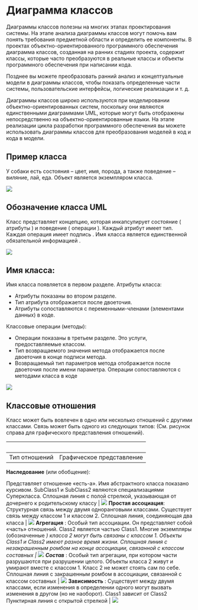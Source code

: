 # Диаграмма классов

Диаграммы классов полезны на многих этапах проектирования системы. На этапе анализа диаграммы классов могут помочь вам понять требования предметной области и определить ее компоненты. В проектах объектно-ориентированного программного обеспечения диаграмма классов, созданная на ранних стадиях проекта, содержит классы, которые часто преобразуются в реальные классы и объекты программного обеспечения при написании кода.

Позднее вы можете преобразовать ранний анализ и концептуальные модели в диаграммы классов, чтобы показать определенные части системы, пользовательские интерфейсы, логические реализации и т. д.

Диаграммы классов широко используются при моделировании объектно-ориентированных систем, поскольку они являются единственными диаграммами UML, которые могут быть отображены непосредственно на объектно-ориентированные языки. На этапе реализации цикла разработки программного обеспечения вы можете использовать диаграммы классов для преобразования моделей в код и кода в модели.

## Пример класса
У собаки есть состояния – цвет, имя, порода, а также поведение – виляние, лай, еда. Объект является экземпляром класса.

![](https://www.cybermedian.com/ru/wp-content/uploads/sites/9/2022/02/img_6216dd4f9b3aa.png)

## Обозначение класса UML
Класс представляет концепцию, которая инкапсулирует состояние ( атрибуты ) и поведение ( операции ). Каждый атрибут имеет тип. Каждая  операция  имеет  подпись . Имя класса является  единственной обязательной информацией .

![](https://www.cybermedian.com/ru/wp-content/uploads/sites/9/2022/02/img_6216dd6d31d5b.png)

## Имя класса:

Имя класса появляется в первом разделе.
Атрибуты класса:
- Атрибуты показаны во втором разделе.
- Тип атрибута отображается после двоеточия.
- Атрибуты сопоставляются с переменными-членами (элементами данных) в коде.

Классовые операции (методы):
- Операции показаны в третьем разделе. Это услуги, предоставляемые классом.
- Тип возвращаемого значения метода отображается после двоеточия в конце подписи метода.
- Возвращаемый тип параметров метода отображается после двоеточия после имени параметра. Операции сопоставляются с методами класса в коде

![](https://www.cybermedian.com/ru/wp-content/uploads/sites/9/2022/02/img_6216dd7bde62d.png)

## Классовые отношения

Класс может быть вовлечен в одно или несколько отношений с другими классами. Связь может быть одного из следующих типов: (См. рисунок справа для графического представления отношений).

&nbsp; | &nbsp;
-|------ 
Тип отношений |	Графическое представление
**Наследование**  (или обобщение): 

Представляет отношение «есть-а». 
Имя абстрактного класса показано курсивом. 
SubClass1 и SubClass2 являются специализациями Суперкласса. 
Сплошная линия с полой стрелкой, указывающая от дочернего к родительскому классу | ![](https://www.cybermedian.com/wp-content/uploads/2022/02/08-inheritance-in-class-diagram.png)
**Простая ассоциация**: 
Структурная связь между двумя одноранговыми классами. 
Существует связь между классом 1 и классом 2. 
Сплошная линия, соединяющая два класса | ![](https://www.cybermedian.com/wp-content/uploads/2022/02/04-simple-association.png)
**Агрегация** : Особый тип ассоциации. Он представляет собой «часть» отношений. 
Class2 является частью Class1. 
Многие экземпляры (обозначенные *) класса 2 могут быть связаны с классом 1. 
Объекты Class1 и Class2 имеют разное время жизни. 
Сплошная линия с незакрашенным ромбом на конце ассоциации, связанной с классом составных | ![](https://www.cybermedian.com/wp-content/uploads/2022/02/05-aggregation.png)
**Состав*** : Особый тип агрегации, при котором части разрушаются при разрушении целого.
Объекты класса 2 живут и умирают вместе с классом 1.
Класс 2 не может стоять сам по себе.
Сплошная линия с закрашенным ромбом в ассоциации, связанной с классом составных | ![](https://www.cybermedian.com/wp-content/uploads/2022/02/06-composition.png)
**Зависимость** :
Существует между двумя классами, если изменения в определении одного могут вызвать изменения в другом (но не наоборот).
Class1 зависит от Class2
Пунктирная линия с открытой стрелкой | ![](https://www.cybermedian.com/wp-content/uploads/2022/02/07-dependency.png)

